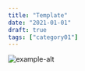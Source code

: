 ```yaml
---
title: "Template"
date: "2021-01-01"
draft: true
tags: ["category01"]
---
```


![example-alt](/img/example.png "example-alt")
